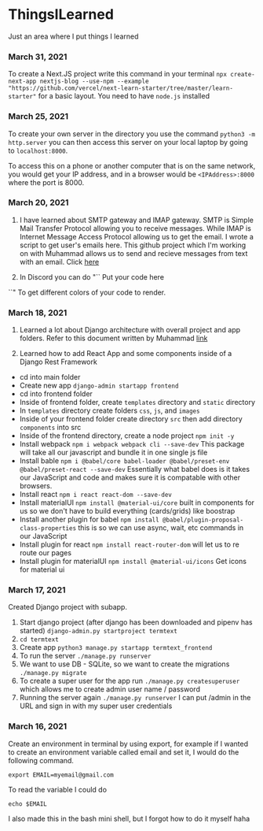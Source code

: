 # ThingsILearned
Just an area where I put things I learned

### March 31, 2021

To create a Next.JS project write this command in your terminal `npx create-next-app nextjs-blog --use-npm --example "https://github.com/vercel/next-learn-starter/tree/master/learn-starter"` for a basic layout. You need to have `node.js` installed

### March 25, 2021

To create your own server in the directory you use the command `python3 -m http.server` you can then access this server on your local laptop by going to `localhost:8000`.

To access this on a phone or another computer that is on the same network, you would get your IP address, and in a browser would be `<IPAddress>:8000` where the port is 8000.

### March 20, 2021

1. I have learned about SMTP gateway and IMAP gateway. SMTP is Simple Mail Transfer Protocol allowing you to receive messages. While IMAP is Internet Message Access Protocol allowing us to get the email. I wrote a script to get user's emails here. This github project which I'm working on with Muhammad allows us to send and recieve messages from text with an email. Click [here](https://github.com/mtdevss/terminal-text)

2. In Discord you can do
"``<name of the language>
Put your code here 

``"
To get different colors of your code to render.

### March 18, 2021

1. Learned a lot about Django architecture with overall project and app folders. Refer to this document written by Muhammad [link](https://muhammadraza.me/2019/Creating-Simple-WebApp-Using-Django/)

2. Learned how to add React App and some components inside of a Django Rest Framework

- cd into main folder
- Create new app `django-admin startapp frontend`
- cd into frontend folder
- Inside of frontend folder, create `templates` directory and `static` directory
- In `templates` directory create folders `css`, `js`, and `images`
- Inside of your frontend folder create directory `src` then add directory `components` into src
- Inside of the frontend directory, create a node project `npm init -y`
- Install webpack `npm i webpack webpack cli --save-dev` This package will take all our javascript and bundle it in one single js file
- Install bable `npm i @babel/core babel-loader @babel/preset-env @babel/preset-react --save-dev` Essentially what babel does is it takes our JavaScript and code and makes sure it is compatable with other browsers. 
- Install react `npm i react react-dom --save-dev`
- Install materialUI `npm install @material-ui/core` built in components for us so we don't have to build everything (cards/grids) like boostrap
- Install another plugin for babel `npm install @babel/plugin-proposal-class-properties` this is so we can use async, wait, etc commands in our JavaScript
- Install plugin for react `npm install react-router-dom` will let us to re route our pages
- Install plugin for materialUI `npm install @material-ui/icons` Get icons for material ui

### March 17, 2021

Created Django project with subapp.

1. Start django project (after django has been downloaded and pipenv has started) `django-admin.py startproject termtext`
2. `cd termtext`
3. Create app `python3 manage.py startapp termtext_frontend`
4. To run the server `./manage.py runserver`
5. We want to use DB - SQLite, so we want to create the migrations `./manage.py migrate`
6. To create a super user for the app run `./manage.py createsuperuser` which allows me to create admin user name / password
7. Running the server again `./manage.py runserver` I can put /admin in the URL and sign in with my super user credentials

### March 16, 2021
Create an environment in terminal by using export, for example if I wanted to create an environment variable called email and set it, I would do the following command.

`export EMAIL=myemail@gmail.com`

To read the variable I could do 

`echo $EMAIL`

I also made this in the bash mini shell, but I forgot how to do it myself haha
